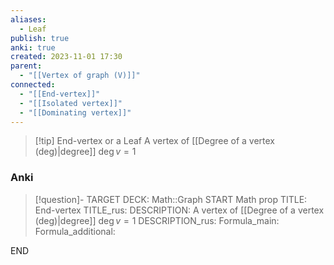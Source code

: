```yaml
---
aliases:
  - Leaf
publish: true
anki: true
created: 2023-11-01 17:30
parent:
  - "[[Vertex of graph (V)]]"
connected:
  - "[[End-vertex]]"
  - "[[Isolated vertex]]"
  - "[[Dominating vertex]]"
---
```


> [!tip] End-vertex or a Leaf
> A vertex of [[Degree of a vertex (deg)|degree]] $\deg v = 1$

### Anki
> [!question]-
TARGET DECK: Math::Graph
START
Math prop
TITLE: End-vertex
TITLE_rus: 
DESCRIPTION: A vertex of [[Degree of a vertex (deg)|degree]] $\deg v = 1$
DESCRIPTION_rus: 
Formula_main: 
Formula_additional:
<!--ID: 1699131882675-->
END












